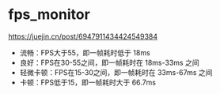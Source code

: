 # fps_monitor

https://juejin.cn/post/6947911434424549384

- 流畅：FPS大于55，即一帧耗时低于 18ms
- 良好：FPS在30-55之间，即一帧耗时在 18ms-33ms 之间
- 轻微卡顿：FPS在15-30之间，即一帧耗时在 33ms-67ms 之间
- 卡顿：FPS低于15，即一帧耗时大于 66.7ms